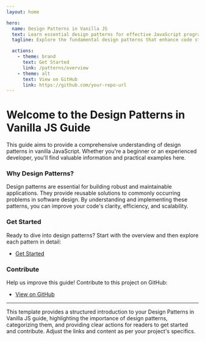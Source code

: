 ```yaml
---
layout: home

hero:
  name: Design Patterns in Vanilla JS
  text: Learn essential design patterns for effective JavaScript programming.
  tagline: Explore the fundamental design patterns that enhance code structure and maintainability.

  actions:
    - theme: brand
      text: Get Started
      link: /patterns/overview
    - theme: alt
      text: View on GitHub
      link: https://github.com/your-repo-url
---
```


# Welcome to the Design Patterns in Vanilla JS Guide

This guide aims to provide a comprehensive understanding of design patterns in vanilla JavaScript. Whether you're a beginner or an experienced developer, you'll find valuable information and practical examples here.

### Why Design Patterns?

Design patterns are essential for building robust and maintainable applications. They provide reusable solutions to commonly occurring problems in software design. By understanding and implementing these patterns, you can improve your code's clarity, efficiency, and scalability.

<!-- ### Categories of Design Patterns

This guide covers three main categories of design patterns:

1. **Creational Patterns**

   - **Singleton**: Ensure a class has only one instance and provide a global point of access to it.
   - **Factory**: Create objects without specifying the exact class of object that will be created.

2. **Structural Patterns**

   - **Adapter**: Convert the interface of a class into another interface clients expect.
   - **Decorator**: Attach additional responsibilities to an object dynamically.

3. **Behavioral Patterns**
   - **Observer**: Define a one-to-many dependency between objects so that when one object changes state, all its dependents are notified and updated automatically.
   - **Strategy**: Define a family of algorithms, encapsulate each one, and make them interchangeable. -->

### Get Started

Ready to dive into design patterns? Start with the overview and then explore each pattern in detail:

- [Get Started](/patterns/overview)

### Contribute

Help us improve this guide! Contribute to this project on GitHub:

- [View on GitHub](https://github.com/your-repo-url)

---

This template provides a structured introduction to your Design Patterns in Vanilla JS guide, highlighting the importance of design patterns, categorizing them, and providing clear actions for readers to get started and contribute. Adjust the links and content as per your project's specifics.
